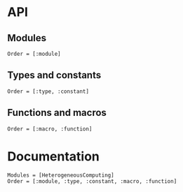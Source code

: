 # API

## Modules

```@index
Order = [:module]
```

## Types and constants

```@index
Order = [:type, :constant]
```

## Functions and macros

```@index
Order = [:macro, :function]
```

# Documentation

```@autodocs
Modules = [HeterogeneousComputing]
Order = [:module, :type, :constant, :macro, :function]
```
